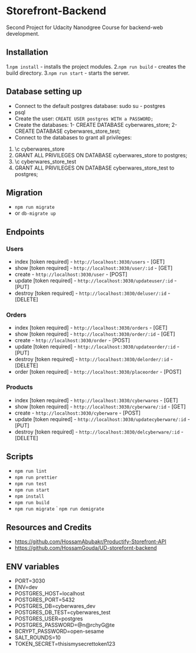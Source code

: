 # Storefront-Backend

Second Project for Udacity Nanodgree Course for backend-web development.

## Installation

1.```npm install``` - installs the project modules.
2.```npm run build``` - creates the build directory.
3.```npm run start``` - starts the server.

## Database setting up

- Connect to the default postgres database: sudo su - postgres
- psql
- Create the user: ```CREATE USER postgres WITH a PASSWORD;```
- Create the databases: 1- CREATE DATABASE cyberwares_store; 2- CREATE DATABASE cyberwares_store_test;
- Connect to the databases to grant all privileges:
1. \c cyberwares_store
2.  GRANT ALL PRIVILEGES ON DATABASE cyberwares_store to postgres;
3. \c cyberwares_store_test
4. GRANT ALL PRIVILEGES ON DATABASE cyberwares_store_test to postgres;

## Migration

- ```npm run migrate```
- or ```db-migrate up```

## Endpoints

### Users

- index [token required] - ```http://localhost:3030/users``` - [GET]
- show [token required] - ```http://localhost:3030/user/:id``` - [GET]
- create - ```http://localhost:3030/user``` - [POST]
- update [token required] - ```http://localhost:3030/updateuser/:id``` - [PUT]
- destroy [token required] - ```http://localhost:3030/deluser/:id``` - [DELETE]

### Orders

- index [token required] - ```http://localhost:3030/orders``` - [GET]
- show [token required] - ```http://localhost:3030/order/:id``` - [GET]
- create - ```http://localhost:3030/order``` - [POST]
- update [token required] - ```http://localhost:3030/updateorder/:id``` - [PUT]
- destroy [token required] - ```http://localhost:3030/delorder/:id``` - [DELETE]
- order [token required] - ```http://localhost:3030/placeorder``` - [POST]

### Products

- index [token required] - ```http://localhost:3030/cyberwares``` - [GET]
- show [token required] - ```http://localhost:3030/cyberware/:id``` - [GET]
- create - ```http://localhost:3030/cyberware``` - [POST]
- update [token required] - ```http://localhost:3030/updatecyberware/:id``` - [PUT]
- destroy [token required] - ```http://localhost:3030/delcyberware/:id``` - [DELETE]

## Scripts
- ```npm run lint``` 
- ```npm run prettier```
- ```npm run test```
- ```npm run start```
- ```npm install```
- ```npm run build```
- ```npm run migrate```
` ```npm run demigrate```

## Resources and Credits

- https://github.com/HossamAbubakr/Productify-Storefront-API
- https://github.com/HossamGouda/UD-storefornt-backend

## ENV variables

- PORT=3030
- ENV=dev
- POSTGRES_HOST=localhost
- POSTGRES_PORT=5432
- POSTGRES_DB=cyberwares_dev
- POSTGRES_DB_TEST=cyberwares_test
- POSTGRES_USER=postgres
- POSTGRES_PASSWORD=@n@rchyG@te
- BCRYPT_PASSWORD=open-sesame
- SALT_ROUNDS=10
- TOKEN_SECRET=thisismysecrettoken123
